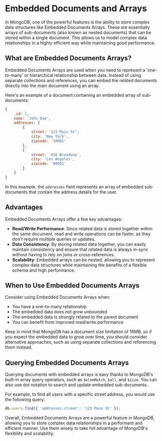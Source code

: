 # Embedded Documents and Arrays

In MongoDB, one of the powerful features is the ability to store complex data structures like Embedded Documents Arrays. These are essentially arrays of sub-documents (also known as nested documents) that can be stored within a single document. This allows us to model complex data relationships in a highly efficient way while maintaining good performance.

## What are Embedded Documents Arrays?

Embedded Documents Arrays are used when you need to represent a 'one-to-many' or hierarchical relationship between data. Instead of using separate collections and references, you can embed the related documents directly into the main document using an array.

Here's an example of a document containing an embedded array of sub-documents:

```javascript
{
    _id: 1,
    name: 'John Doe',
    addresses: [
        {
            street: '123 Main St',
            city: 'New York',
            zipcode: '10001'
        },
        {
            street: '456 Broadway',
            city: 'Los Angeles',
            zipcode: '90001'
        }
    ]
}
```

In this example, the `addresses` field represents an array of embedded sub-documents that contain the address details for the user.

## Advantages

Embedded Documents Arrays offer a few key advantages:

- **Read/Write Performance**: Since related data is stored together within the same document, read and write operations can be faster, as they don't require multiple queries or updates.
- **Data Consistency**: By storing related data together, you can easily maintain consistency and ensure that related data is always in-sync without having to rely on joins or cross-references.
- **Scalability**: Embedded arrays can be nested, allowing you to represent complex data structures while maintaining the benefits of a flexible schema and high performance.

## When to Use Embedded Documents Arrays

Consider using Embedded Documents Arrays when:

- You have a one-to-many relationship
- The embedded data does not grow unbounded
- The embedded data is strongly related to the parent document
- You can benefit from improved read/write performance

Keep in mind that MongoDB has a document size limitation of 16MB, so if you expect the embedded data to grow over time, you should consider alternative approaches, such as using separate collections and referencing them instead.

## Querying Embedded Documents Arrays

Querying documents with embedded arrays is easy thanks to MongoDB's built-in array query operators, such as `$elemMatch`, `$all`, and `$size`. You can also use dot notation to search and update embedded sub-documents.

For example, to find all users with a specific street address, you would use the following query:

```javascript
db.users.find({ 'addresses.street': '123 Main St' });
```

Overall, Embedded Documents Arrays are a powerful feature in MongoDB, allowing you to store complex data relationships in a performant and efficient manner. Use them wisely to take full advantage of MongoDB's flexibility and scalability.
